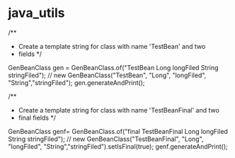 # java_utils

/**
* Create a template string for class with name 'TestBean' and two
* fields
*/

GenBeanClass gen = GenBeanClass.of("TestBean Long longFiled String stringFiled");
// new GenBeanClass("TestBean", "Long", "longFiled", "String","stringFiled");
gen.generateAndPrint();


/**
* Create a template string for class with name 'TestBeanFinal' and two
* final fields
*/

GenBeanClass genf= GenBeanClass.of("final TestBeanFinal Long longFiled String stringFiled");
// new GenBeanClass("TestBeanFinal", "Long", "longFiled", "String","stringFiled").setIsFinal(true);
genf.generateAndPrint();
